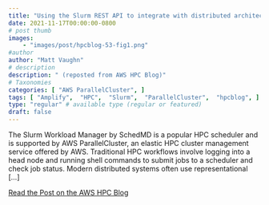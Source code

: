 ```yaml
---
title: "Using the Slurm REST API to integrate with distributed architectures on AWS"
date: 2021-11-17T00:00:00-0800
# post thumb
images:
    - "images/post/hpcblog-53-fig1.png"
#author
author: "Matt Vaughn"
# description
description: " (reposted from AWS HPC Blog)"
# Taxonomies
categories: [ "AWS ParallelCluster", ]
tags: [ "Amplify",  "HPC",  "Slurm",  "ParallelCluster",  "hpcblog", ]
type: "regular" # available type (regular or featured)
draft: false
---
```


The Slurm Workload Manager by SchedMD is a popular HPC scheduler and is supported by AWS ParallelCluster, an elastic HPC cluster management service offered by AWS. Traditional HPC workflows involve logging into a head node and running shell commands to submit jobs to a scheduler and check job status. Modern distributed systems often use representational […]

<a href="{{ url }}" class="btn btn-primary btn-lg active" role="button" aria-pressed="true" style="margin-top: 8px;">Read the Post on the AWS HPC Blog</a>